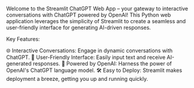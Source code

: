 Welcome to the Streamlit ChatGPT Web App – your gateway to interactive conversations with ChatGPT powered by OpenAI! This Python web application leverages the simplicity of Streamlit to create a seamless and user-friendly interface for generating AI-driven responses.

Key Features:

🌐 Interactive Conversations: Engage in dynamic conversations with ChatGPT.
📝 User-Friendly Interface: Easily input text and receive AI-generated responses.
🚀 Powered by OpenAI: Harness the power of OpenAI's ChatGPT language model.
🛠️ Easy to Deploy: Streamlit makes deployment a breeze, getting you up and running quickly.


